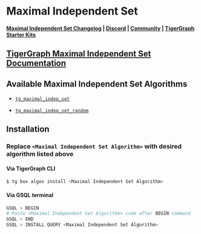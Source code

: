 
# Maximal Independent Set

#### [Maximal Independent Set Changelog](https://github.com/tigergraph/gsql-graph-algorithms/blob/master/algorithms/Path/maximal_independent_set/CHANGELOG.md) | [Discord](https://discord.gg/vFbmPyvJJN) | [Community](https://community.tigergraph.com) | [TigerGraph Starter Kits](https://github.com/zrougamed/TigerGraph-Starter-Kits-Parser)

## [TigerGraph Maximal Independent Set Documentation](https://docs.tigergraph.com/graph-algorithm-library/path/maximal-independent-set)

## Available Maximal Independent Set Algorithms 

* [`tg_maximal_indep_set`](https://github.com/tigergraph/gsql-graph-algorithms/blob/github_link_fix/algorithms/Classification/maximal_independent_set/tg_maximal_indep_set.gsql)

* [`tg_maximal_indep_set_random`](https://github.com/tigergraph/gsql-graph-algorithms/blob/github_link_fix/algorithms/Classification/maximal_independent_set/tg_maximal_indep_set_random.gsql)

## Installation 

### Replace `<Maximal Independent Set Algorithm>` with desired algorithm listed above 

#### Via TigerGraph CLI

```bash
$ tg box algos install <Maximal Independent Set Algorithm>
```

#### Via GSQL terminal

```bash
GSQL > BEGIN
# Paste <Maximal Independent Set Algorithm> code after BEGIN command
GSQL > END 
GSQL > INSTALL QUERY <Maximal Independent Set Algorithm>
```
